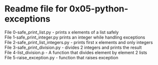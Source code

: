 # Readme file for 0x05-python-exceptions

File 0-safe_print_list.py - prints x elements of a list safely  
File 1-safe_print_integer.py prints an integer while handling exceptions  
File 2-safe_print_list_integers.py - prints first x elements and only integers  
File 3-safe_print_division.py - divides 2 integers and prints the result  
File 4-list_division.p - A function that divides element by element 2 lists  
File 5-raise_exception.py - function that raises exception  

